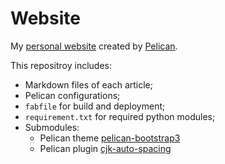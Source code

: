 # Website
My [personal website](http://yumminhuang.github.io) created by [Pelican](https://github.com/getpelican/pelican).

This repositroy includes:

* Markdown files of each article;
* Pelican configurations;
* `fabfile` for build and deployment;
* `requirement.txt` for required python modules;
* Submodules:
	* Pelican theme [pelican-bootstrap3](https://github.com/DandyDev/pelican-bootstrap3)
	* Pelican plugin [cjk-auto-spacing](https://github.com/yuex/cjk-auto-spacing)
